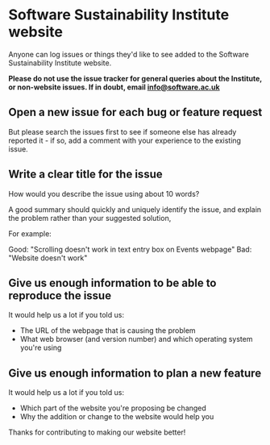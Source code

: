# Software Sustainability Institute website

Anyone can log issues or things they'd like to see added to the Software Sustainability Institute website.

**Please do not use the issue tracker for general queries about the Institute, or non-website issues. If in doubt, email info@software.ac.uk**

## Open a new issue for each bug or feature request

But please search the issues first to see if someone else has already reported it - if so, add a comment with your experience to the existing issue.

## Write a clear title for the issue

How would you describe the issue using about 10 words? 

A good summary should quickly and uniquely identify the issue, and explain the problem rather than your suggested solution,

For example:

Good: "Scrolling doesn't work in text entry box on Events webpage"
Bad: "Website doesn't work"

## Give us enough information to be able to reproduce the issue

It would help us a lot if you told us:
  * The URL of the webpage that is causing the problem
  * What web browser (and version number) and which operating system you're using

## Give us enough information to plan a new feature

It would help us a lot if you told us:
  * Which part of the website you're proposing be changed
  * Why the addition or change to the website would help you
  
Thanks for contributing to making our website better! 
  
